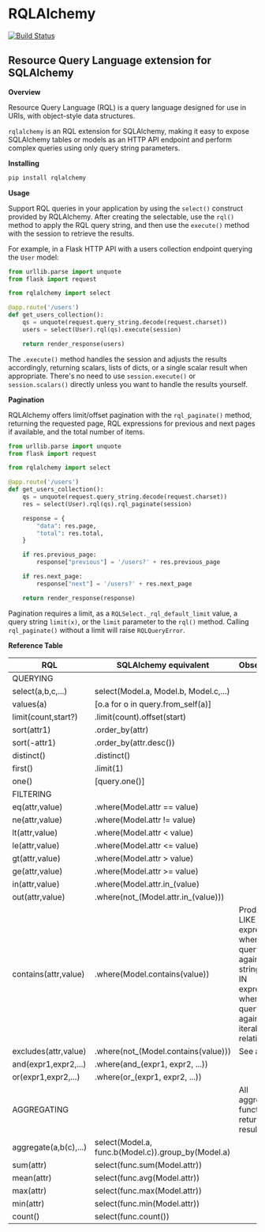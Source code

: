 # RQLAlchemy

[![Build Status](https://github.com/pjwerneck/rqlalchemy/actions/workflows/pytest.yml/badge.svg?branch=develop)](https://github.com/pjwerneck/rqlalchemy/actions/workflows/pytest.yml)

## Resource Query Language extension for SQLAlchemy

**Overview**

Resource Query Language (RQL) is a query language designed for use in URIs, with object-style data structures.

`rqlalchemy` is an RQL extension for SQLAlchemy, making it easy to expose SQLAlchemy tables or models as an HTTP API endpoint and perform complex queries using only query string parameters.

**Installing**

```bash
pip install rqlalchemy
```

**Usage**

Support RQL queries in your application by using the `select()` construct provided by RQLAlchemy. After creating the selectable, use the `rql()` method to apply the RQL query string, and then use the `execute()` method with the session to retrieve the results.

For example, in a Flask HTTP API with a users collection endpoint querying the `User` model:

```python
from urllib.parse import unquote
from flask import request

from rqlalchemy import select

@app.route('/users')
def get_users_collection():
    qs = unquote(request.query_string.decode(request.charset))
    users = select(User).rql(qs).execute(session)

    return render_response(users)
```

The `.execute()` method handles the session and adjusts the results accordingly, returning scalars, lists of dicts, or a single scalar result when appropriate. There's no need to use `session.execute()` or `session.scalars()` directly unless you want to handle the results yourself.

**Pagination**

RQLAlchemy offers limit/offset pagination with the `rql_paginate()` method, returning the requested page, RQL expressions for previous and next pages if available, and the total number of items.

```python
from urllib.parse import unquote
from flask import request

from rqlalchemy import select

@app.route('/users')
def get_users_collection():
    qs = unquote(request.query_string.decode(request.charset))
    res = select(User).rql(qs).rql_paginate(session)

    response = {
        "data": res.page,
        "total": res.total,
    }

    if res.previous_page:
        response["previous"] = '/users?' + res.previous_page

    if res.next_page:
        response["next"] = '/users?' + res.next_page

    return render_response(response)
```

Pagination requires a limit, as a `RQLSelect._rql_default_limit` value, a query string `limit(x)`, or the `limit` parameter to the `rql()` method. Calling `rql_paginate()` without a limit will raise `RQLQueryError`.

**Reference Table**

| RQL                     | SQLAlchemy equivalent                              | Observation                                                                                                                     |
|-------------------------|----------------------------------------------------|---------------------------------------------------------------------------------------------------------------------------------|
| QUERYING                |                                                    |                                                                                                                                 |
| select(a,b,c,...)       | select(Model.a, Model.b, Model.c,...)              |                                                                                                                                 |
| values(a)               | [o.a for o in query.from_self(a)]                  |                                                                                                                                 |
| limit(count,start?)     | .limit(count).offset(start)                        |                                                                                                                                 |
| sort(attr1)             | .order_by(attr)                                    |                                                                                                                                 |
| sort(-attr1)            | .order_by(attr.desc())                             |                                                                                                                                 |
| distinct()              | .distinct()                                        |                                                                                                                                 |
| first()                 | .limit(1)                                          |                                                                                                                                 |
| one()                   | [query.one()]                                      |                                                                                                                                 |
| FILTERING               |                                                    |                                                                                                                                 |
| eq(attr,value)          | .where(Model.attr == value)                        |                                                                                                                                 |
| ne(attr,value)          | .where(Model.attr != value)                        |                                                                                                                                 |
| lt(attr,value)          | .where(Model.attr < value)                         |                                                                                                                                 |
| le(attr,value)          | .where(Model.attr <= value)                        |                                                                                                                                 |
| gt(attr,value)          | .where(Model.attr > value)                         |                                                                                                                                 |
| ge(attr,value)          | .where(Model.attr >= value)                        |                                                                                                                                 |
| in(attr,value)          | .where(Model.attr.in_(value)                       |                                                                                                                                 |
| out(attr,value)         | .where(not_(Model.attr.in_(value)))                |                                                                                                                                 |
| contains(attr,value)    | .where(Model.contains(value))                      | Produces a LIKE expression when querying against a string, or an IN expression when querying against an iterable relationship   |
| excludes(attr,value)    | .where(not_(Model.contains(value)))                | See above.                                                                                                                      |
| and(expr1,expr2,...)    | .where(and_(expr1, expr2, ...))                    |                                                                                                                                 |
| or(expr1,expr2,...)     | .where(or_(expr1, expr2, ...))                     |                                                                                                                                 |
| AGGREGATING             |                                                    | All aggregation functions return scalar results.                                                                                |
| aggregate(a,b\(c\),...) | select(Model.a, func.b(Model.c)).group_by(Model.a) |                                                                                                                                 |
| sum(attr)               | select(func.sum(Model.attr))                       |                                                                                                                                 |
| mean(attr)              | select(func.avg(Model.attr))                       |                                                                                                                                 |
| max(attr)               | select(func.max(Model.attr))                       |                                                                                                                                 |
| min(attr)               | select(func.min(Model.attr))                       |                                                                                                                                 |
| count()                 | select(func.count())                               |                                                                                                                                 |

